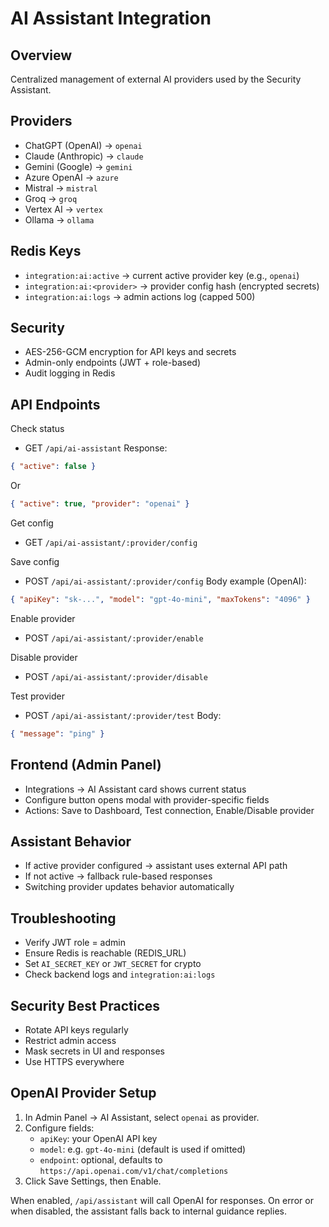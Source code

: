 # AI Assistant Integration

## Overview
Centralized management of external AI providers used by the Security Assistant.

## Providers
- ChatGPT (OpenAI) → `openai`
- Claude (Anthropic) → `claude`
- Gemini (Google) → `gemini`
- Azure OpenAI → `azure`
- Mistral → `mistral`
- Groq → `groq`
- Vertex AI → `vertex`
- Ollama → `ollama`

## Redis Keys
- `integration:ai:active` → current active provider key (e.g., `openai`)
- `integration:ai:<provider>` → provider config hash (encrypted secrets)
- `integration:ai:logs` → admin actions log (capped 500)

## Security
- AES-256-GCM encryption for API keys and secrets
- Admin-only endpoints (JWT + role-based)
- Audit logging in Redis

## API Endpoints

Check status
- GET `/api/ai-assistant`
Response:
```json
{ "active": false }
```
Or
```json
{ "active": true, "provider": "openai" }
```

Get config
- GET `/api/ai-assistant/:provider/config`

Save config
- POST `/api/ai-assistant/:provider/config`
Body example (OpenAI):
```json
{ "apiKey": "sk-...", "model": "gpt-4o-mini", "maxTokens": "4096" }
```

Enable provider
- POST `/api/ai-assistant/:provider/enable`

Disable provider
- POST `/api/ai-assistant/:provider/disable`

Test provider
- POST `/api/ai-assistant/:provider/test`
Body:
```json
{ "message": "ping" }
```

## Frontend (Admin Panel)
- Integrations → AI Assistant card shows current status
- Configure button opens modal with provider-specific fields
- Actions: Save to Dashboard, Test connection, Enable/Disable provider

## Assistant Behavior
- If active provider configured → assistant uses external API path
- If not active → fallback rule-based responses
- Switching provider updates behavior automatically

## Troubleshooting
- Verify JWT role = admin
- Ensure Redis is reachable (REDIS_URL)
- Set `AI_SECRET_KEY` or `JWT_SECRET` for crypto
- Check backend logs and `integration:ai:logs`

## Security Best Practices
- Rotate API keys regularly
- Restrict admin access
- Mask secrets in UI and responses
- Use HTTPS everywhere

## OpenAI Provider Setup

1. In Admin Panel → AI Assistant, select `openai` as provider.
2. Configure fields:
   - `apiKey`: your OpenAI API key
   - `model`: e.g. `gpt-4o-mini` (default is used if omitted)
   - `endpoint`: optional, defaults to `https://api.openai.com/v1/chat/completions`
3. Click Save Settings, then Enable.

When enabled, `/api/assistant` will call OpenAI for responses. On error or when disabled, the assistant falls back to internal guidance replies.

